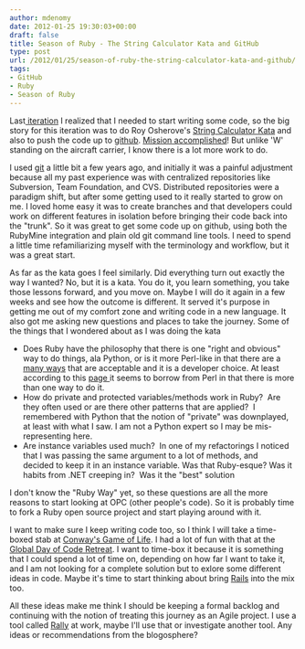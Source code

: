 ```yaml
---
author: mdenomy
date: 2012-01-25 19:30:03+00:00
draft: false
title: Season of Ruby - The String Calculator Kata and GitHub
type: post
url: /2012/01/25/season-of-ruby-the-string-calculator-kata-and-github/
tags:
- GitHub
- Ruby
- Season of Ruby
---
```


Last[ iteration](/2012/01/22/season-of-ruby-iteration-zero-retrospective/) I realized that I needed to start writing some code, so the big story for this iteration was to do Roy Osherove's [String Calculator Kata](http://osherove.com/tdd-kata-1/) and also to push the code up to [github](https://github.com/mdenomy). [Mission accomplished](https://github.com/mdenomy/StringKata)! But unlike 'W' standing on the aircraft carrier, I know there is a lot more work to do.

I used [git](http://git-scm.com/) a little bit a few years ago, and initially it was a painful adjustment because all my past experience was with centralized repositories like Subversion, Team Foundation, and CVS. Distributed repositories were a paradigm shift, but after some getting used to it really started to grow on
me. I loved home easy it was to create branches and that developers could work on different features in isolation before bringing their code back into the "trunk". So it was great to get some code up on github, using both the RubyMine integration and plain old git command line tools. I need to spend a little time refamiliarizing myself with the terminology and workflow, but it was a great start.

As far as the kata goes I feel similarly. Did everything turn out exactly the way I wanted? No, but it is a kata. You do it, you learn something, you take those lessons forward, and you move on. Maybe I will do it again in a few weeks and see how the outcome is different. It served it's purpose in getting me out of my comfort zone and writing code in a new language. It also got me asking new questions and places to take the journey. Some of the things that I wondered about as I was doing the kata


* Does Ruby have the philosophy that there is one "right and obvious" way to do things, ala Python, or is it more Perl-like in that there are a [many ways](http://c2.com/cgi/wiki?ThereIsMoreThanOneWayToDoIt) that are acceptable and it is a developer choice. At least according to this [page ](http://c2.com/cgi/wiki?PythonVsRuby)it seems to borrow from Perl in that there is more than one way to do it.
* How do private and protected variables/methods work in Ruby?  Are they often used or are there other patterns that are applied?  I remembered with Python that the notion of "private" was downplayed, at least with what I saw. I am not a Python expert so I may be mis-representing here.
* Are instance variables used much?  In one of my refactorings I noticed that I was passing the same argument to a lot of methods, and decided to keep it in an instance variable. Was that Ruby-esque? Was it habits from .NET creeping in?  Was it the "best" solution

I don't know the "Ruby Way" yet, so these questions are all the more reasons to start looking at OPC (other people's code). So it is probably time to fork a Ruby open source project and start playing around with it.

I want to make sure I keep writing code too, so I think I will take a time-boxed stab at [Conway's Game of Life](http://en.wikipedia.org/wiki/Conway's_Game_of_Life). I had a lot of fun with that at the [Global Day of Code Retreat](http://blog.coderetreat.com/global-day-of-coderetreat). I want to time-box it because it is something that I could spend a lot of time on, depending on how far I want to take it, and I am not looking for a complete solution but to exlore some different ideas in code. Maybe it's time to start thinking about bring [Rails](http://rubyonrails.org/) into the mix too.

All these ideas make me think I should be keeping a formal backlog and continuing with the notion of treating this journey as an Agile project. I use a tool called [Rally](http://www.rallydev.com/product-features/rally-community-edition) at work, maybe I'll use that or investigate another tool. Any ideas or recommendations from the blogosphere?
